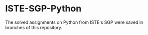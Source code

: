 # ISTE-SGP-Python
The solved assignments on Python from ISTE's SGP were saved in branches of this repository.
